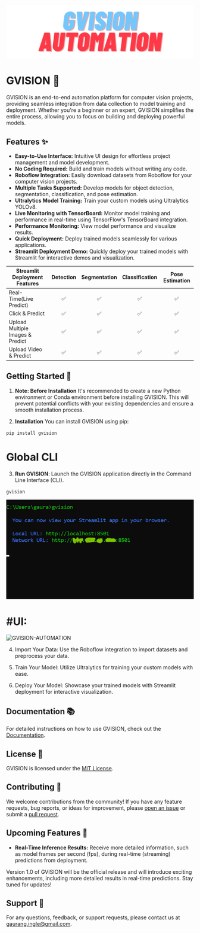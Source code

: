 
![logo](https://raw.githubusercontent.com/gaurang157/gvision/main/logo.png)
# GVISION 🚀
GVISION is an end-to-end automation platform for computer vision projects, providing seamless integration from data collection to model training and deployment. Whether you're a beginner or an expert, GVISION simplifies the entire process, allowing you to focus on building and deploying powerful models.

## Features ✨

- **Easy-to-Use Interface:** Intuitive UI design for effortless project management and model development.
- **No Coding Required:** Build and train models without writing any code.
- **Roboflow Integration:** Easily download datasets from Roboflow for your computer vision projects.
- **Multiple Tasks Supported:** Develop models for object detection, segmentation, classification, and pose estimation.
- **Ultralytics Model Training:** Train your custom models using Ultralytics YOLOv8.
- **Live Monitoring with TensorBoard:** Monitor model training and performance in real-time using TensorFlow's TensorBoard integration.
- **Performance Monitoring:** View model performance and visualize results.
- **Quick Deployment:** Deploy trained models seamlessly for various applications.
- **Streamlit Deployment Demo:** Quickly deploy your trained models with Streamlit for interactive demos and visualization.

| Streamlit Deployment Features | Detection | Segmentation | Classification | Pose Estimation |
| --- | :---: | :---: | :---: | :---: |
| Real-Time(Live Predict) | ✅ | ✅ | ✅ | ✅ |
| Click & Predict | ✅ | ✅ | ✅ | ✅ |
| Upload Multiple Images & Predict | ✅ | ✅ | ✅ | ✅ |
| Upload Video & Predict | ✅ | ✅ | ✅ | ✅ |

## Getting Started 🌟
1. **Note: Before Installation**
It's recommended to create a new Python environment or Conda environment before installing GVISION. This will prevent potential conflicts with your existing dependencies and ensure a smooth installation process.

2. **Installation**
You can install GVISION using pip:
```bash
pip install gvision
```
# Global CLI
3. **Run GVISION**: Launch the GVISION application directly in the Command Line Interface (CLI).
```bash
gvision
```
![Global cli](https://raw.githubusercontent.com/gaurang157/gvision/main/image.png)

# #UI:
![GVISION-AUTOMATION](https://github.com/gaurang157/gvision/blob/main/assets/gif-demo.gif?raw=true)

4. Import Your Data: Use the Roboflow integration to import datasets and preprocess your data.

5. Train Your Model: Utilize Ultralytics for training your custom models with ease.

6. Deploy Your Model: Showcase your trained models with Streamlit deployment for interactive visualization.

## Documentation 📚
For detailed instructions on how to use GVISION, check out the [Documentation](https://github.com/gaurang157/gvision#).

## License 📝
GVISION is licensed under the [MIT License](https://opensource.org/licenses/MIT).

## Contributing 🤝
We welcome contributions from the community! If you have any feature requests, bug reports, or ideas for improvement, please [open an issue](https://github.com/gaurang157/gvision/issues) or submit a [pull request](https://github.com/gaurang157/gvision/pulls).

## Upcoming Features 🚀
- **Real-Time Inference Results:** Receive more detailed information, such as model frames per second (fps), during real-time (streaming) predictions from deployment.

Version 1.0 of GVISION will be the official release and will introduce exciting enhancements, including more detailed results in real-time predictions. Stay tuned for updates!

## Support 💌
For any questions, feedback, or support requests, please contact us at gaurang.ingle@gmail.com.




